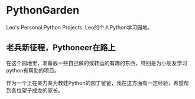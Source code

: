 # PythonGarden
Leo's Personal Python Projects. Leo的个人Python学习园地。

##  老兵新征程，Pythoneer在路上 

在这个园地里，准备放一些自己做的或转运的有趣的东西，特别是为小朋友学习python有帮助的项目。 

作为一个正在亲力亲为教娃Python的园丁爸爸，我在这方面有一定经验，希望帮到各位望子成龙的家长。 
